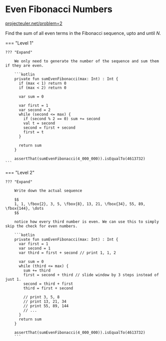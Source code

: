 # Even Fibonacci Numbers

[projecteuler.net/problem=2](https://projecteuler.net/problem=2)

Find the sum of all even terms in the Fibonacci sequence, upto and until $N$.

=== "Level 1"

    ??? "Expand"

        We only need to generate the number of the sequence and sum them if they are even.

        ```kotlin
        private fun sumEvenFibonacci(max: Int) : Int {
          if (max < 1) return 0
          if (max < 2) return 0

          var sum = 0

          var first = 1
          var second = 2
          while (second <= max) {
            if (second % 2 == 0) sum += second
            val t = second
            second = first + second
            first = t
          }

          return sum
        }

        assertThat(sumEvenFibonacci(4_000_000)).isEqualTo(4613732)
    ```

=== "Level 2"

    ??? "Expand"

        Write down the actual sequence

        $$
        1, 1, \fbox{2}, 3, 5, \fbox{8}, 13, 21, \fbox{34}, 55, 89, \fbox{144}, \dots
        $$

        notice how every third number is even. We can use this to simply skip the check for even numbers.

        ```kotlin
        private fun sumEvenFibonacci(max: Int) : Int {
          var first = 1
          var second = 1
          var third = first + second // print 1, 1, 2

          var sum = 0
          while (third <= max) {
            sum += third
            first = second + third // slide window by 3 steps instead of just 1.
            second = third + first
            third = first + second

            // print 3, 5, 8
            // print 13, 21, 34
            // print 55, 89, 144
            // ...
          }
          return sum
        }

        assertThat(sumEvenFibonacci(4_000_000)).isEqualTo(4613732)
        ```
